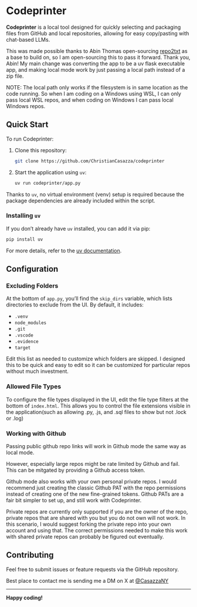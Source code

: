 
# Codeprinter

**Codeprinter** is a local tool designed for quickly selecting and packaging files from GitHub and local repositories, allowing for easy copy/pasting with chat-based LLMs.

This was made possible thanks to Abin Thomas open-sourcing [repo2txt](https://github.com/abinthomasonline/repo2txt) as a base to build on, so I am open-sourcing this to pass it forward. Thank you, Abin! My main change was converting the app to be a uv flask executable app, and making local mode work by just passing a local path instead of a zip file.

NOTE: The local path only works if the filesystem is in same location as the code running. So when I am coding on a Windows using WSL, I can only pass local WSL repos, and when coding on Windows I can pass local Windows repos.

## Quick Start

To run Codeprinter:
1. Clone this repository:
   ```bash
   git clone https://github.com/ChristianCasazza/codeprinter
   ```
2. Start the application using `uv`:
   ```bash
   uv run codeprinter/app.py
   ```

Thanks to `uv`, no virtual environment (venv) setup is required because the package dependencies are already included within the script.

### Installing `uv`
If you don’t already have `uv` installed, you can add it via pip:
```bash
pip install uv
```
For more details, refer to the [uv documentation](https://docs.astral.sh/uv/getting-started/installation/).

## Configuration

### Excluding Folders
At the bottom of `app.py`, you’ll find the `skip_dirs` variable, which lists directories to exclude from the UI. By default, it includes:
- `.venv`
- `node_modules`
- `.git`
- `.vscode`
- `.evidence`
- `target`

Edit this list as needed to customize which folders are skipped. I designed this to be quick and easy to edit so it can be customized for particular repos without much investment. 

### Allowed File Types
To configure the file types displayed in the UI, edit the file type filters at the bottom of `index.html`. This allows you to control the file extensions visible in the application(such as allowing .py, .js, and .sql files to show but not .lock or .log)

### Working with Github
Passing public github repo links will work in Github mode the same way as local mode.

However, especially large repos might be rate limited by Github and fail. This can be mitgated by providing a Github access token.

Github mode also works with your own personal private repos. I would recommend just creating the classic Github PAT with the repo permissions instead of creating one of the new fine-grained tokens. Github PATs are a fair bit simpler to set up, and still work with Codeprinter.

Private repos are currently only supported if you are the owner of the repo, private repos that are shared with you but you do not own will not work.
In this scenario, I would suggest forking the private repo into your own account and using that. The correct permissions needed to make this work with shared private repos can probably be figured out eventually. 


## Contributing
Feel free to submit issues or feature requests via the GitHub repository.

Best place to contact me is sending me a DM on X at [@CasazzaNY](https://x.com/CasazzaNY)

---
**Happy coding!**
